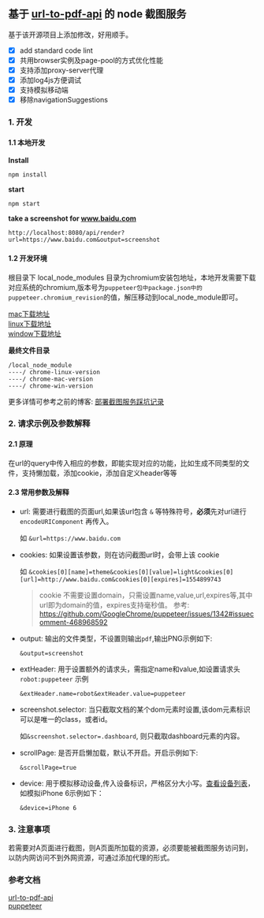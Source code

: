 ## 基于 [url-to-pdf-api](https://github.com/alvarcarto/url-to-pdf-api) 的 node 截图服务

基于该开源项目上添加修改，好用顺手。  
- [x]  add standard code lint
- [x]  共用browser实例及page-pool的方式优化性能
- [x]  支持添加proxy-server代理
- [x]  添加log4js方便调试
- [x]  支持模拟移动端
- [x]  移除navigationSuggestions

### 1. 开发  
#### 1.1 本地开发

**Install**  

```shell
npm install  
```  

**start**  

```shell
npm start
```  

**take a screenshot for www.baidu.com**

```
http://localhost:8080/api/render?url=https://www.baidu.com&output=screenshot
```  

#### 1.2 开发环境


根目录下 local_node_modules 目录为chromium安装包地址，本地开发需要下载对应系统的chromium,版本号为`puppeteer包中package.json中的puppeteer.chromium_revision`的值，解压移动到local_node_module即可。  

[mac下载地址](https://commondatastorage.googleapis.com/chromium-browser-snapshots/index.html?prefix=Mac/)  
[linux下载地址](https://commondatastorage.googleapis.com/chromium-browser-snapshots/index.html?prefix=Linux_x64/)  
[window下载地址](https://commondatastorage.googleapis.com/chromium-browser-snapshots/index.html?prefix=Win/)  

**最终文件目录**
```
/local_node_module
----/ chrome-linux-version
----/ chrome-mac-version
----/ chrome-win-version
```  

更多详情可参考之前的博客: [部署截图服务踩坑记录](https://github.com/yes1am/blog/issues/9)  

### 2. 请求示例及参数解释  

#### 2.1 原理
在url的query中传入相应的参数，即能实现对应的功能，比如生成不同类型的文件，支持懒加载，添加cookie，添加自定义header等等  

#### 2.3 常用参数及解释

* url: 需要进行截图的页面url,如果该url包含 `&` 等特殊符号，**必须**先对url进行 `encodeURIComponent` 再传入。  

    如 `&url=https://www.baidu.com`  
* cookies: 如果设置该参数，则在访问截图url时，会带上该 cookie  

    如 `&cookies[0][name]=theme&cookies[0][value]=light&cookies[0][url]=http://www.baidu.com&cookies[0][expires]=1554899743`

    > cookie 不需要设置domain，只需设置name,value,url,expires等,其中url即为domain的值，expires支持毫秒值。 参考: https://github.com/GoogleChrome/puppeteer/issues/1342#issuecomment-468968592  

* output: 输出的文件类型，不设置则输出`pdf`,输出PNG示例如下:  

    `&output=screenshot`  

* extHeader: 用于设置额外的请求头，需指定name和value,如设置请求头 `robot:puppeteer` 示例  

    `&extHeader.name=robot&extHeader.value=puppeteer`  

* screenshot.selector: 当只截取文档的某个dom元素时设置,该dom元素标识可以是唯一的class，或者id。  

    如`&screenshot.selector=.dashboard`, 则只截取dashboard元素的内容。

* scrollPage: 是否开启懒加载，默认不开启。开启示例如下:  

    `&scrollPage=true`  

* device: 用于模拟移动设备,传入设备标识，严格区分大小写。[查看设备列表](https://github.com/GoogleChrome/puppeteer/blob/master/lib/DeviceDescriptors.js)，如模拟iPhone 6示例如下：    

    `&device=iPhone 6`  


### 3. 注意事项  
若需要对A页面进行截图，则A页面所加载的资源，必须要能被截图服务访问到，以防内网访问不到外网资源，可通过添加代理的形式。

### 参考文档  
[url-to-pdf-api](https://github.com/alvarcarto/url-to-pdf-api)  
[puppeteer](https://zhaoqize.github.io/puppeteer-api-zh_CN/)
